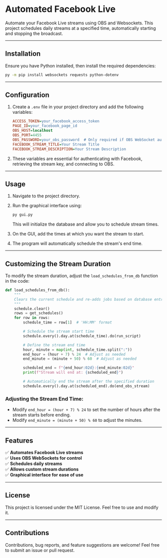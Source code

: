 # Automated Facebook Live

Automate your Facebook Live streams using OBS and Websockets. This project schedules daily streams at a specified time, automatically starting and stopping the broadcast.

---

## Installation

Ensure you have Python installed, then install the required dependencies:

```bash
py -m pip install websockets requests python-dotenv
```

---

## Configuration

1. Create a `.env` file in your project directory and add the following variables:

   ```ini
   ACCESS_TOKEN=your_facebook_access_token
   PAGE_ID=your_facebook_page_id
   OBS_HOST=localhost
   OBS_PORT=4455
   OBS_PASSWORD=your_obs_password  # Only required if OBS WebSocket authentication is enabled
   FACEBOOK_STREAM_TITLE=Your Stream Title
   FACEBOOK_STREAM_DESCRIPTION=Your Stream Description
   ```

2. These variables are essential for authenticating with Facebook, retrieving the stream key, and connecting to OBS.

---

## Usage

1. Navigate to the project directory.
2. Run the graphical interface using:

   ```bash
   py gui.py
   ```

   This will initialize the database and allow you to schedule stream times.

3. On the GUI, add the times at which you want the stream to start.
4. The program will automatically schedule the stream's end time.

---

## Customizing the Stream Duration

To modify the stream duration, adjust the `load_schedules_from_db` function in the code:

```python
def load_schedules_from_db():
    """
    Clears the current schedule and re-adds jobs based on database entries.
    """
    schedule.clear()
    rows = get_schedules()
    for row in rows:
        schedule_time = row[1]  # 'HH:MM' format

        # Schedule the stream start time
        schedule.every().day.at(schedule_time).do(run_script)

        # Define the stream end time
        hour, minute = map(int, schedule_time.split(":"))
        end_hour = (hour + 7) % 24  # Adjust as needed
        end_minute = (minute + 50) % 60  # Adjust as needed

        scheduled_end = f"{end_hour:02d}:{end_minute:02d}"
        print(f"Stream will end at: {scheduled_end}")

        # Automatically end the stream after the specified duration
        schedule.every().day.at(scheduled_end).do(end_obs_stream)
```

### Adjusting the Stream End Time:
- Modify `end_hour = (hour + 7) % 24` to set the number of hours after the stream starts before ending.
- Modify `end_minute = (minute + 50) % 60` to adjust the minutes.

---

## Features
✅ **Automates Facebook Live streams**  
✅ **Uses OBS WebSockets for control**  
✅ **Schedules daily streams**  
✅ **Allows custom stream durations**  
✅ **Graphical interface for ease of use**  

---

## License

This project is licensed under the MIT License. Feel free to use and modify it.

---

## Contributions

Contributions, bug reports, and feature suggestions are welcome! Feel free to submit an issue or pull request.
